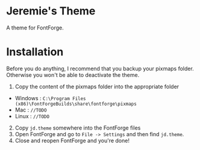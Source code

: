 # Jeremie's Theme
A theme for FontForge.

# Installation
<!-- TODO: Same thing only better... -->
Before you do anything, I recommend that you backup your pixmaps folder. Otherwise you won't be able to deactivate the theme.

1. Copy the content of the pixmaps folder into the appropriate folder
  * Windows : `C:\Program Files (x86)\FontForgeBuilds\share\fontforge\pixmaps`
  * Mac : `//TODO`
  * Linux : `//TODO`
2. Copy `jd.theme` somewhere into the FontForge files
3. Open FontForge and go to `File -> Settings` and then find `jd.theme`.
4. Close and reopen FontForge and you're done!

